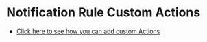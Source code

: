 # Notification Rule Custom Actions

- [Click here to see how you can add custom Actions](../01_Extending_Guide/04_Extending_Rule_Actions.md)